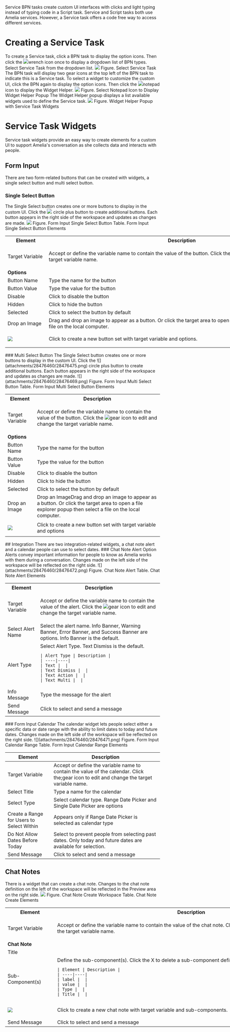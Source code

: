 Service BPN tasks create custom UI interfaces with clicks and light typing instead of typing code in a Script task. Service and Script tasks both use Amelia services. However, a Service task offers a code free way to access different services.
# Creating a Service Task
To create a Service task, click a BPN task to display the option icons. Then click the ![](attachments/28476460/28476473.png)wrench icon once to display a dropdown list of BPN types. Select Service Task from the dropdown list.
![](attachments/28476460/28476464.png)
Figure. Select Service Task
The BPN task will display two gear icons at the top left of the BPN task to indicate this is a Service task. To select a widget to customize the custom UI, click the BPN again to display the option icons. Then click the ![](attachments/28476460/28476474.png)notepad icon to display the Widget Helper.
![](attachments/28476460/28476466.png)
Figure. Select Notepad Icon to Display Widget Helper Popup
The Widget Helper popup displays a list available widgets used to define the Service task.
![](attachments/28476460/28476467.png)
Figure. Widget Helper Popup with Service Task Widgets
# Service Task Widgets
Service task widgets provide an easy way to create elements for a custom UI to support Amelia's conversation as she collects data and interacts with people.
## Form Input
There are two form-related buttons that can be created with widgets, a single select button and multi select button.
### Single Select Button
The Single Select button creates one or more buttons to display in the custom UI. Click the ![](attachments/28476460/28476475.png) circle plus button to create additional buttons. Each button appears in the right side of the workspace and updates as changes are made.
![](attachments/28476460/28476468.png)
Figure. Form Input Single Select Button
Table. Form Input Single Select Button Elements
<table class="wrapped confluenceTable" style="width: 1016.0px;">
<tbody>
<tr class="header">
<th class="confluenceTh" style="width: 120.0px">Element</th>
<th class="confluenceTh" style="width: 896.0px">Description</th>
</tr>
&#10;<tr class="odd">
<td class="confluenceTd" style="width: 120.0px">Target Variable</td>
<td class="confluenceTd" style="width: 896.0px"><div class="content-wrapper">
<p>Accept or define the variable name to contain the value of the button. Click the <img src="attachments/28476460/28476477.png" />gear icon to edit and change the target variable name.</p>
</div></td>
</tr>
<tr class="even">
<td colspan="2" class="confluenceTd" style="width: 1016.0px"><strong>Options</strong></td>
</tr>
<tr class="odd">
<td class="confluenceTd" style="width: 120.0px">Button Name</td>
<td class="confluenceTd" style="width: 896.0px">Type the name for the button</td>
</tr>
<tr class="even">
<td class="confluenceTd" style="width: 120.0px">Button Value</td>
<td class="confluenceTd" style="width: 896.0px">Type the value for the button</td>
</tr>
<tr class="odd">
<td class="confluenceTd" style="width: 120.0px">Disable</td>
<td class="confluenceTd" style="width: 896.0px">Click to disable the button</td>
</tr>
<tr class="even">
<td class="confluenceTd" style="width: 120.0px">Hidden</td>
<td class="confluenceTd" style="width: 896.0px">Click to hide the button</td>
</tr>
<tr class="odd">
<td class="confluenceTd" style="width: 120.0px">Selected</td>
<td class="confluenceTd" style="width: 896.0px">Click to select the button by default</td>
</tr>
<tr class="even">
<td class="confluenceTd" style="width: 120.0px">Drop an Image</td>
<td class="confluenceTd" style="width: 896.0px">Drag and drop an image to appear as a button. Or click the target area to open a file explorer popup then select a file on the local computer.</td>
</tr>
<tr class="odd">
<td class="confluenceTd" style="width: 120.0px"><div class="content-wrapper">
<p><img src="attachments/28476460/28476476.png" /></p>
</div></td>
<td class="confluenceTd" style="width: 896.0px">Click to create a new button set with target variable and options.</td>
</tr>
</tbody>
</table>
### Multi Select Button
The Single Select button creates one or more buttons to display in the custom UI. Click the ![](attachments/28476460/28476475.png) circle plus button to create additional buttons. Each button appears in the right side of the workspace and updates as changes are made.
![](attachments/28476460/28476469.png)
Figure. Form Input Multi Select Button
Table. Form Input Multi Select Button Elements
<table class="wrapped confluenceTable">
<tbody>
<tr class="header">
<th class="confluenceTh">Element</th>
<th class="confluenceTh">Description</th>
</tr>
&#10;<tr class="odd">
<td class="confluenceTd">Target Variable</td>
<td class="confluenceTd"><div class="content-wrapper">
<p>Accept or define the variable name to contain the value of the button. Click the <img src="attachments/28476460/28476477.png" />gear icon to edit and change the target variable name.</p>
</div></td>
</tr>
<tr class="even">
<td colspan="2" class="confluenceTd"><strong>Options</strong></td>
</tr>
<tr class="odd">
<td class="confluenceTd">Button Name</td>
<td class="confluenceTd">Type the name for the button</td>
</tr>
<tr class="even">
<td class="confluenceTd">Button Value</td>
<td class="confluenceTd">Type the value for the button</td>
</tr>
<tr class="odd">
<td class="confluenceTd">Disable</td>
<td class="confluenceTd">Click to disable the button</td>
</tr>
<tr class="even">
<td class="confluenceTd">Hidden</td>
<td class="confluenceTd">Click to hide the button</td>
</tr>
<tr class="odd">
<td class="confluenceTd">Selected</td>
<td class="confluenceTd">Click to select the button by default</td>
</tr>
<tr class="even">
<td class="confluenceTd">Drop an Image</td>
<td class="confluenceTd">Drop an ImageDrag and drop an image to appear as a button. Or click the target area to open a file explorer popup then select a file on the local computer.</td>
</tr>
<tr class="odd">
<td class="confluenceTd"><div class="content-wrapper">
<p><img src="attachments/28476460/28476476.png" /></p>
</div></td>
<td class="confluenceTd">Click to create a new button set with target variable and options</td>
</tr>
</tbody>
</table>
## Integration
There are two integration-related widgets, a chat note alert and a calendar people can use to select dates.
### Chat Note Alert Option
Alerts convey important information for people to know as Amelia works with them during a conversation. Changes made on the left side of the workspace will be reflected on the right side.
![](attachments/28476460/28476472.png)
Figure. Chat Note Alert
Table. Chat Note Alert Elements
<table class="wrapped confluenceTable">
<tbody>
<tr class="header">
<th class="confluenceTh">Element</th>
<th class="confluenceTh">Description</th>
</tr>
&#10;<tr class="odd">
<td class="confluenceTd">Target Variable</td>
<td class="confluenceTd"><div class="content-wrapper">
<p>Accept or define the variable name to contain the value of the alert. Click the <img src="attachments/28476460/28476477.png" />gear icon to edit and change the target variable name.</p>
</div></td>
</tr>
<tr class="even">
<td class="confluenceTd">Select Alert Name</td>
<td class="confluenceTd">Select the alert name. Info Banner, Warning Banner, Error Banner, and Success Banner are options. Info Banner is the default.</td>
</tr>
<tr class="odd">
<td class="confluenceTd">Alert Type</td>
<td class="confluenceTd">Select Alert Type. Text Dismiss is the default.
<div class="table-wrap">
<pre class="table"><code>| Alert Type | Description |
| ----|----|
| Text |  |
| Text Dismiss |  |
| Text Action |  |
| Text Multi |  |</code></pre>
</div></td>
</tr>
<tr class="even">
<td class="confluenceTd">Info Message</td>
<td class="confluenceTd">Type the message for the alert</td>
</tr>
<tr class="odd">
<td class="confluenceTd">Send Message</td>
<td class="confluenceTd">Click to select and send a message</td>
</tr>
</tbody>
</table>
### Form Input Calendar
The calendar widget lets people select either a specific data or date range with the ability to limit dates to today and future dates. Changes made on the left side of the workspace will be reflected on the right side.
![](attachments/28476460/28476471.png)
Figure. Form Input Calendar Range
Table. Form Input Calendar Range Elements

| Element | Description |
| ----|----|
| Target Variable | Accept or define the variable name to contain the value of the calendar. Click the;gear icon to edit and change the target variable name. |
| Select Title | Type a name for the calendar |
| Select Type | Select calendar type. Range Date Picker and Single Date Picker are options |
| Create a Range for Users to Select Within | Appears only if Range Date Picker is selected as calendar type |
| Do Not Allow Dates Before Today | Select to prevent people from selecting past dates. Only today and future dates are available for selection. |
| Send Message | Click to select and send a message |

## Chat Notes
There is a widget that can create a chat note. Changes to the chat note definition on the left of the workspace will be reflected in the Preview area on the right side.
![](attachments/28476460/28476470.png)
Figure. Chat Note Create Workspace
Table. Chat Note Create Elements
<table class="wrapped confluenceTable" style="width: 1050.0px;">
<tbody>
<tr class="header">
<th class="confluenceTh" style="width: 147.0px">Element</th>
<th class="confluenceTh" style="width: 903.0px">Description</th>
</tr>
&#10;<tr class="odd">
<td class="confluenceTd" style="width: 147.0px">Target Variable</td>
<td class="confluenceTd" style="width: 903.0px"><div class="content-wrapper">
<p>Accept or define the variable name to contain the value of the chat note. Click the <img src="attachments/28476460/28476477.png" />gear icon to edit and change the target variable name.</p>
</div></td>
</tr>
<tr class="even">
<td colspan="2" class="confluenceTd" style="width: 1050.0px"><strong>Chat Note</strong></td>
</tr>
<tr class="odd">
<td class="confluenceTd" style="width: 147.0px">Title</td>
<td class="confluenceTd" style="width: 903.0px"><br />
</td>
</tr>
<tr class="even">
<td class="confluenceTd" style="width: 147.0px">Sub-Component(s)</td>
<td class="confluenceTd" style="width: 903.0px">Define the sub-component(s). Click the X to delete a sub-component definition.
<div class="table-wrap">
<pre class="table"><code>| Element | Description |
| ----|----|
| label |  |
| value |  |
| Type |  |
| Title |  |</code></pre>
</div></td>
</tr>
<tr class="odd">
<td class="confluenceTd" style="width: 147.0px"><div class="content-wrapper">
<p><img src="attachments/28476460/28476476.png" /></p>
</div></td>
<td class="confluenceTd" style="width: 903.0px">Click to create a new chat note with target variable and sub-components.</td>
</tr>
<tr class="even">
<td class="confluenceTd" style="width: 147.0px">Send Message</td>
<td class="confluenceTd" style="width: 903.0px">Click to select and send a message</td>
</tr>
</tbody>
</table>
